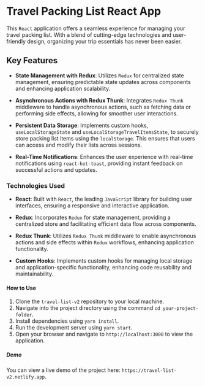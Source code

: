 # Travel Packing List React App

This `React` application offers a seamless experience for managing your travel packing list. With a blend of cutting-edge technologies and user-friendly design, organizing your trip essentials has never been easier.

## Key Features

- **State Management with Redux**: Utilizes `Redux` for centralized state management, ensuring predictable state updates across components and enhancing application scalability.

- **Asynchronous Actions with Redux Thunk**: Integrates `Redux Thunk` middleware to handle asynchronous actions, such as fetching data or performing side effects, allowing for smoother user interactions.

- **Persistent Data Storage**: Implements custom hooks, `useLocalStorageState` and `useLocalStorageTravelItemsState`, to securely store packing list items using the `localStorage`. This ensures that users can access and modify their lists across sessions.

- **Real-Time Notifications**: Enhances the user experience with real-time notifications using `react-hot-toast`, providing instant feedback on successful actions and updates.

### Technologies Used

- **React**: Built with `React`, the leading `JavaScript` library for building user interfaces, ensuring a responsive and interactive application.

- **Redux**: Incorporates `Redux` for state management, providing a centralized store and facilitating efficient data flow across components.

- **Redux Thunk**: Utilizes `Redux Thunk` middleware to enable asynchronous actions and side effects within `Redux` workflows, enhancing application functionality.

- **Custom Hooks**: Implements custom hooks for managing local storage and application-specific functionality, enhancing code reusability and maintainability.

#### How to Use

1. Clone the `travel-list-v2` repository to your local machine.
2. Navigate into the project directory using the command `cd your-project-folder`.
3. Install dependencies using `yarn install`.
4. Run the development server using `yarn start`.
5. Open your browser and navigate to `http://localhost:3000` to view the application.

##### Demo

You can view a live demo of the project here: `https://travel-list-v2.netlify.app`.

